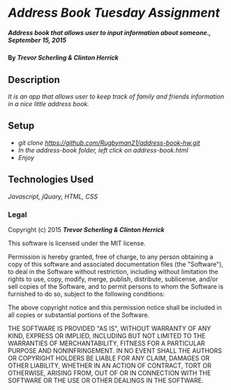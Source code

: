 # _Address Book Tuesday Assignment_

##### _Address book that allows user to input information about someone., September 15, 2015_

#### By _**Trevor Scherling & Clinton Herrick**_

## Description

_It is an app that allows user to keep track of family and friends information in a nice little address book._

## Setup

* _git clone https://github.com/Rugbyman21/address-book-hw.git_
* _In the address-book folder, left click on address-book.html_
* _Enjoy_

## Technologies Used

_Javascript, jQuary, HTML, CSS_

### Legal

Copyright (c) 2015 **_Trevor Scherling & Clinton Herrick_**

This software is licensed under the MIT license.

Permission is hereby granted, free of charge, to any person obtaining a copy
of this software and associated documentation files (the "Software"), to deal
in the Software without restriction, including without limitation the rights
to use, copy, modify, merge, publish, distribute, sublicense, and/or sell
copies of the Software, and to permit persons to whom the Software is
furnished to do so, subject to the following conditions:

The above copyright notice and this permission notice shall be included in
all copies or substantial portions of the Software.

THE SOFTWARE IS PROVIDED "AS IS", WITHOUT WARRANTY OF ANY KIND, EXPRESS OR
IMPLIED, INCLUDING BUT NOT LIMITED TO THE WARRANTIES OF MERCHANTABILITY,
FITNESS FOR A PARTICULAR PURPOSE AND NONINFRINGEMENT. IN NO EVENT SHALL THE
AUTHORS OR COPYRIGHT HOLDERS BE LIABLE FOR ANY CLAIM, DAMAGES OR OTHER
LIABILITY, WHETHER IN AN ACTION OF CONTRACT, TORT OR OTHERWISE, ARISING FROM,
OUT OF OR IN CONNECTION WITH THE SOFTWARE OR THE USE OR OTHER DEALINGS IN
THE SOFTWARE.

